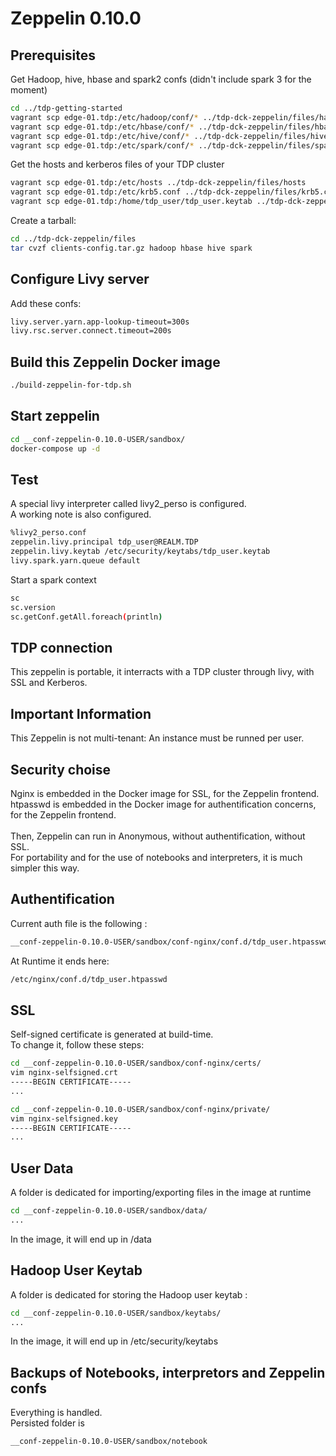 # Zeppelin 0.10.0 #

## Prerequisites ##

Get Hadoop, hive, hbase and spark2 confs (didn't include spark 3 for the moment)
```bash
cd ../tdp-getting-started
vagrant scp edge-01.tdp:/etc/hadoop/conf/* ../tdp-dck-zeppelin/files/hadoop/
vagrant scp edge-01.tdp:/etc/hbase/conf/* ../tdp-dck-zeppelin/files/hbase/
vagrant scp edge-01.tdp:/etc/hive/conf/* ../tdp-dck-zeppelin/files/hive/
vagrant scp edge-01.tdp:/etc/spark/conf/* ../tdp-dck-zeppelin/files/spark/
```
Get the hosts and kerberos files of your TDP cluster
```bash
vagrant scp edge-01.tdp:/etc/hosts ../tdp-dck-zeppelin/files/hosts
vagrant scp edge-01.tdp:/etc/krb5.conf ../tdp-dck-zeppelin/files/krb5.conf
vagrant scp edge-01.tdp:/home/tdp_user/tdp_user.keytab ../tdp-dck-zeppelin/__conf-zeppelin-0.10.0-USER/sandbox/keytabs/tdp_user.keytab
```
Create a tarball:
```bash
cd ../tdp-dck-zeppelin/files
tar cvzf clients-config.tar.gz hadoop hbase hive spark
```

## Configure Livy server ##

Add these confs:

```bash
livy.server.yarn.app-lookup-timeout=300s
livy.rsc.server.connect.timeout=200s
```

## Build this Zeppelin Docker image ##

```bash
./build-zeppelin-for-tdp.sh
```

## Start zeppelin ##

```bash
cd __conf-zeppelin-0.10.0-USER/sandbox/
docker-compose up -d
```

## Test ##

A special livy interpreter called livy2_perso is configured.\
A working note is also configured.

```bash
%livy2_perso.conf
zeppelin.livy.principal tdp_user@REALM.TDP
zeppelin.livy.keytab /etc/security/keytabs/tdp_user.keytab
livy.spark.yarn.queue default
```

Start a spark context
```bash
sc
sc.version
sc.getConf.getAll.foreach(println)
```

## TDP connection ##

This zeppelin is portable, it interracts with a TDP cluster through livy, with SSL and Kerberos.

## Important Information ##

This Zeppelin is not multi-tenant: An instance must be runned per user.

## Security choise ##

Nginx is embedded in the Docker image for SSL, for the Zeppelin frontend.\
htpasswd is embedded in the Docker image for authentification concerns, for the Zeppelin frontend.\
\
Then, Zeppelin can run in Anonymous, without authentification, without SSL.\
For portability and for the use of notebooks and interpreters, it is much simpler this way.

## Authentification ##

Current auth file is the following :
```bash
__conf-zeppelin-0.10.0-USER/sandbox/conf-nginx/conf.d/tdp_user.htpasswd
```
At Runtime it ends here:
```bash
/etc/nginx/conf.d/tdp_user.htpasswd
```

## SSL ##

Self-signed certificate is generated at build-time.\
To change it, follow these steps:

```bash
cd __conf-zeppelin-0.10.0-USER/sandbox/conf-nginx/certs/
vim nginx-selfsigned.crt 
-----BEGIN CERTIFICATE-----
...
```

```bash
cd __conf-zeppelin-0.10.0-USER/sandbox/conf-nginx/private/
vim nginx-selfsigned.key 
-----BEGIN CERTIFICATE-----
...
```

## User Data ##

A folder is dedicated for importing/exporting files in the image at runtime
```bash
cd __conf-zeppelin-0.10.0-USER/sandbox/data/
...
```
In the image, it will end up in /data

## Hadoop User Keytab ##

A folder is dedicated for storing the Hadoop user keytab :
```bash
cd __conf-zeppelin-0.10.0-USER/sandbox/keytabs/
...
```
In the image, it will end up in /etc/security/keytabs

## Backups of Notebooks, interpretors and Zeppelin confs ##

Everything is handled.\
Persisted folder is
```bash
__conf-zeppelin-0.10.0-USER/sandbox/notebook
```
